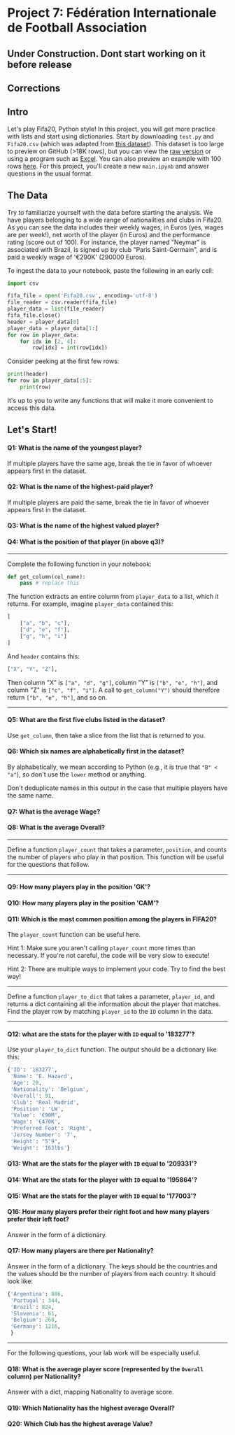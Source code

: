 # Project 7: Fédération Internationale de Football Association
## Under Construction. Dont start working on it before release


## Corrections


## Intro

Let's play Fifa20, Python style!  In this project, you will get more
practice with lists and start using dictionaries.  Start by
downloading `test.py` and `Fifa20.csv` (which was adapted from
[this dataset](https://www.kaggle.com/stefanoleone992/fifa-20-complete-player-dataset#players_20.csv)).
This dataset is too large to preview on GitHub (>18K rows), but you can view the
[raw version](https://raw.githubusercontent.com/msyamkumar/cs220-projects/master/spring20/p7/Fifa20.csv)
or using a program such as [Excel](https://github.com/msyamkumar/cs220-projects/blob/master/spring20/p7/excel.md).
You can also preview an example with 100 rows [here](https://github.com/msyamkumar/cs220-projects/blob/master/spring20/p7/preview.csv).
For this project, you'll create a new `main.ipynb` and answer
questions in the usual format.

## The Data

Try to familiarize yourself with the data before starting the
analysis. We have players belonging to a wide range of nationalities
and clubs in Fifa20. As you can see the data includes their
weekly wages, in Euros (yes, wages are per week!), net worth of the
player (in Euros) and the performance rating (score out of 100). For
instance, the player named "Neymar" is associated with Brazil, is
signed up by club "Paris Saint-Germain", and is paid a weekly wage of '€290K'
(290000 Euros).

To ingest the data to your notebook, paste the following in an early cell:

```python
import csv

fifa_file = open('Fifa20.csv', encoding='utf-8')
file_reader = csv.reader(fifa_file)
player_data = list(file_reader)
fifa_file.close()
header = player_data[0]
player_data = player_data[1:]
for row in player_data:
    for idx in [2, 4]:
        row[idx] = int(row[idx])
```

Consider peeking at the first few rows:
```python
print(header)
for row in player_data[:5]:
    print(row)
```

It's up to you to write any functions that will make it more
convenient to access this data.

## Let's Start!

#### Q1: What is the name of the youngest player?

If multiple players have the same age, break the tie in favor of whoever
appears first in the dataset.

#### Q2: What is the name of the highest-paid player?

If multiple players are paid the same, break the tie in favor of whoever
appears first in the dataset.

#### Q3: What is the name of the highest valued player?

#### Q4: What is the position of that player (in above q3)?

---

Complete the following function in your notebook:

```python
def get_column(col_name):
    pass # replace this
```

The function extracts an entire column from `player_data` to a list, which
it returns.  For example, imagine `player_data` contained this:

```python
[
    ["a", "b", "c"],
    ["d", "e", "f"],
    ["g", "h", "i"]
]
```

And `header` contains this:

```python
["X", "Y", "Z"],
```

Then column "X" is `["a", "d", "g"]`, column "Y" is `["b", "e", "h"]`, and
column "Z" is `["c", "f", "i"]`.  A call to `get_column("Y")` should
therefore return `["b", "e", "h"]`, and so on.

----

#### Q5: What are the first five clubs listed in the dataset?

Use `get_column`, then take a slice from the list that is returned to you.

#### Q6: Which six names are alphabetically first in the dataset?

By alphabetically, we mean according to Python (e.g., it is true that
`"B" < "a"`), so don't use the `lower` method or anything.

Don't deduplicate names in this output in the case that multiple
players have the same name.

#### Q7: What is the average Wage?

#### Q8: What is the average Overall?

---

Define a function `player_count` that takes a parameter, `position`,
and counts the number of players who play in that position. This
function will be useful for the questions that follow.

---

#### Q9: How many players play in the position 'GK'?

#### Q10: How many players play in the position 'CAM'?

#### Q11: Which is the most common position among the players in FIFA20?

The `player_count` function can be useful here.

Hint 1: Make sure you aren't calling `player_count` more times than
necessary.  If you're not careful, the code will be very slow to
execute!

Hint 2: There are multiple ways to implement your code. Try to find the best way!

----

Define a function `player_to_dict` that takes a parameter,
`player_id`, and returns a dict containing all the information about
the player that matches.  Find the player row by matching `player_id`
to the `ID` column in the data.

---

#### Q12: what are the stats for the player with `ID` equal to '183277'?

Use your `player_to_dict` function.  The output should be a dictionary
like this:

```python
{'ID': '183277',
 'Name': 'E. Hazard',
 'Age': 28,
 'Nationality': 'Belgium',
 'Overall': 91,
 'Club': 'Real Madrid',
 'Position': 'LW',
 'Value': '€90M',
 'Wage': '€470K',
 'Preferred Foot': 'Right',
 'Jersey Number': '7',
 'Height': "5'9",
 'Weight': '163lbs'}
```

#### Q13: What are the stats for the player with `ID` equal to '209331'?

#### Q14: What are the stats for the player with `ID` equal to '195864'?

#### Q15: What are the stats for the player with `ID` equal to '177003'?

#### Q16: How many players prefer their right foot and how many players prefer their left foot?

Answer in the form of a dictionary.

#### Q17: How many players are there per Nationality?

Answer in the form of a dictionary. The keys should be the countries and
the values should be the number of players from each country. It should look like:

```python
{'Argentina': 886,
 'Portugal': 344,
 'Brazil': 824,
 'Slovenia': 61,
 'Belgium': 268,
 'Germany': 1216,
 }
```

----

For the following questions, your lab work will be especially useful.

#### Q18: What is the average player score (represented by the `Overall` column) per Nationality?

Answer with a dict, mapping Nationality to average score.

#### Q19: Which Nationality has the highest average Overall?

#### Q20: Which Club has the highest average Value?
